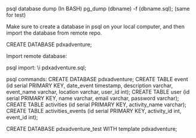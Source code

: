 psql database dump (In BASH)
pg_dump (dbname) -f (dbname.sql);
(same for test)

Make sure to create a database in psql on your local computer, and then import the database from remote repo.

CREATE DATABASE pdxadventure;

Import remote database:

psql import:
\i pdxadventure.sql;


psql commands:
CREATE DATABASE pdxadventure;
CREATE TABLE event (id serial PRIMARY KEY, date_event timestamp, description varchar, event_name varchar, location varchar, user_id int);
CREATE TABLE user (id serial PRIMARY KEY, name varchar, email varchar, password varchar);
CREATE TABLE activities (id serial PRIMARY KEY, activity_name varchar);
CREATE TABLE activities_events (id serial PRIMARY KEY, activity_id int, event_id int);



CREATE DATABASE pdxadventure_test WITH template pdxadventure;

